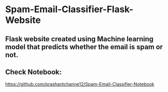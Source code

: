 # Spam-Email-Classifier-Flask-Website
Flask website created using Machine learning model that predicts whether the email is spam or not. 
---

## Check Notebook:
https://github.com/prashantchanne12/Spam-Email-Classifier-Notebook

